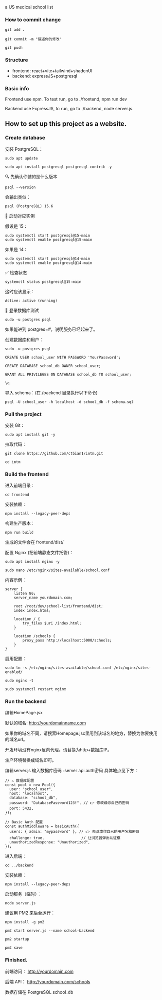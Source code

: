 a US medical school list
### How to commit change
```
git add .

git commit -m "描述你的修改"

git push
```

### Structure
- frontend: react+vite+tailwind+shadcnUI
- backend: expressJS+postgresql

### Basic info
Frontend use npm. To test run, go to ./frontend, npm run dev

Backend use ExpressJS, to run, go to ./backend, node server.js

## How to set up this project as a website.
### Create database
安装 PostgreSQL：
```
sudo apt update

sudo apt install postgresql postgresql-contrib -y
```
🔍 先确认你装的是什么版本
```
psql --version
```
会输出类似：
```
psql (PostgreSQL) 15.6
```
🚀 启动对应实例

假设是 15：
```
sudo systemctl start postgresql@15-main
sudo systemctl enable postgresql@15-main
```

如果是 14：
```
sudo systemctl start postgresql@14-main
sudo systemctl enable postgresql@14-main
```
✅ 检查状态
```
systemctl status postgresql@15-main
```

这时应该显示：
```
Active: active (running)
```
🎯 登录数据库测试
```
sudo -u postgres psql
```

如果能进到 postgres=#，说明服务已经起来了。


创建数据库和用户：
```
sudo -u postgres psql

CREATE USER school_user WITH PASSWORD 'YourPassword';

CREATE DATABASE school_db OWNER school_user;

GRANT ALL PRIVILEGES ON DATABASE school_db TO school_user;

\q
```
导入 schema：(在./backend 目录执行以下命令)
```
psql -U school_user -h localhost -d school_db -f schema.sql
```

### Pull the project

安装 Git：
```
sudo apt install git -y
```
拉取代码：
```
git clone https://github.com/ctbian1/intm.git

cd intm
```
### Build the frontend
进入前端目录：
```
cd frontend
```
安装依赖：
```
npm install --legacy-peer-deps
```
构建生产版本：
```
npm run build
```
生成的文件会在 frontend/dist/


配置 Nginx (把前端静态文件托管)：
```
sudo apt install nginx -y

sudo nano /etc/nginx/sites-available/school.conf
```

内容示例：
```
server {
    listen 80;
    server_name yourdomain.com;

    root /root/dev/school-list/frontend/dist;
    index index.html;

    location / {
        try_files $uri /index.html;
    }

    location /schools {
        proxy_pass http://localhost:5000/schools;
    }
}
```
启用配置：
```
sudo ln -s /etc/nginx/sites-available/school.conf /etc/nginx/sites-enabled/

sudo nginx -t

sudo systemctl restart nginx
```

### Run the backend
编辑HomePage.jsx

默认的域名: http://yourdomainname.com

如果你的域名不同，请搜索Homepage.jsx里用到该域名的地方，替换为你要使用的域名url。

开发环境没有nginx反向代理，请替换为http+数据库IP。

生产环境替换成域名即可。


编辑server.js
输入数据库密码+server api auth密码
具体地点见下方：
```
// ⚠️ 数据库配置
const pool = new Pool({
  user: "school_user",
  host: "localhost",
  database: "school_db",
  password: "DatabasePassword123!", // 👉 修改成你自己的密码
  port: 5432,
});

// Basic Auth 配置
const authMiddleware = basicAuth({
  users: { admin: "mypassword" }, // 👉 修改成你自己的用户名和密码
  challenge: true,                 // 让浏览器弹出认证框
  unauthorizedResponse: "Unauthorized",
});
```

进入后端：
```
cd ../backend
```

安装依赖：
```
npm install --legacy-peer-deps
```

启动服务（临时）：
```
node server.js
```

建议用 PM2 来后台运行：
```
npm install -g pm2

pm2 start server.js --name school-backend

pm2 startup

pm2 save
```

### Finished.
前端访问： http://yourdomain.com

后端 API： http://yourdomain.com/schools

数据存储在 PostgreSQL school_db